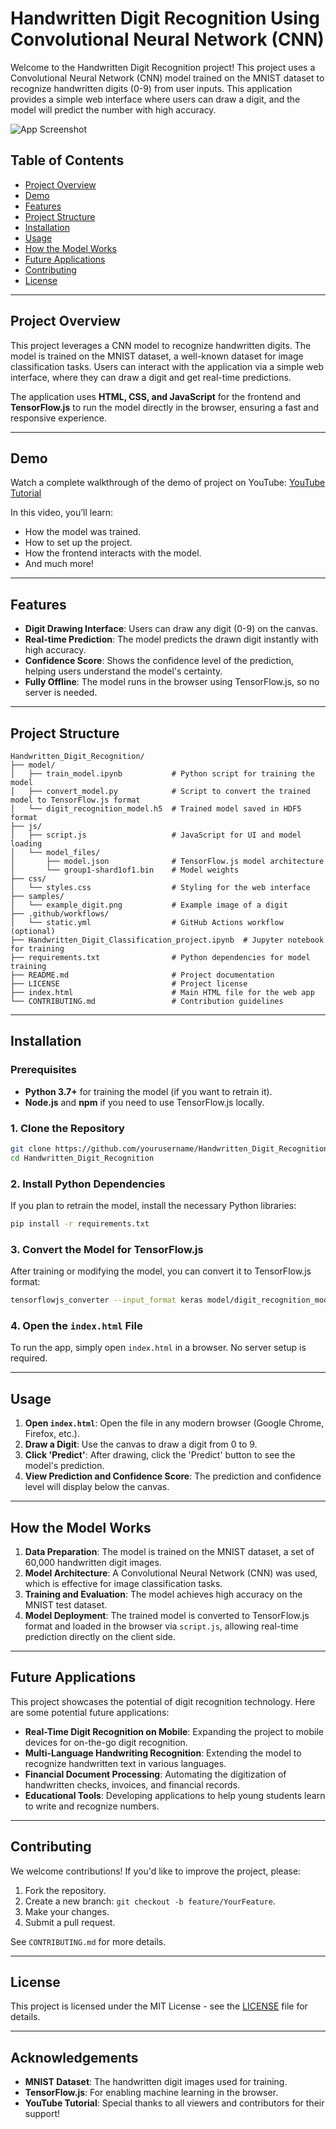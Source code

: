# Handwritten Digit Recognition Using Convolutional Neural Network (CNN)

Welcome to the Handwritten Digit Recognition project! This project uses a Convolutional Neural Network (CNN) model trained on the MNIST dataset to recognize handwritten digits (0-9) from user inputs. This application provides a simple web interface where users can draw a digit, and the model will predict the number with high accuracy.

![App Screenshot](path_to_image_or_gif_showcasing_app) <!-- Optional: Insert a screenshot or gif of the app here -->

## Table of Contents
- [Project Overview](#project-overview)
- [Demo](#demo)
- [Features](#features)
- [Project Structure](#project-structure)
- [Installation](#installation)
- [Usage](#usage)
- [How the Model Works](#how-the-model-works)
- [Future Applications](#future-applications)
- [Contributing](#contributing)
- [License](#license)

---

## Project Overview

This project leverages a CNN model to recognize handwritten digits. The model is trained on the MNIST dataset, a well-known dataset for image classification tasks. Users can interact with the application via a simple web interface, where they can draw a digit and get real-time predictions.

The application uses **HTML, CSS, and JavaScript** for the frontend and **TensorFlow.js** to run the model directly in the browser, ensuring a fast and responsive experience.

---

## Demo

Watch a complete walkthrough of the demo of project on YouTube: [YouTube Tutorial](https://www.youtube.com/watch?v=YourVideoIDHere)

In this video, you’ll learn:
- How the model was trained.
- How to set up the project.
- How the frontend interacts with the model.
- And much more!

---

## Features

- **Digit Drawing Interface**: Users can draw any digit (0-9) on the canvas.
- **Real-time Prediction**: The model predicts the drawn digit instantly with high accuracy.
- **Confidence Score**: Shows the confidence level of the prediction, helping users understand the model's certainty.
- **Fully Offline**: The model runs in the browser using TensorFlow.js, so no server is needed.

---

## Project Structure

```
Handwritten_Digit_Recognition/
├── model/
│   ├── train_model.ipynb           # Python script for training the model
│   ├── convert_model.py            # Script to convert the trained model to TensorFlow.js format
│   └── digit_recognition_model.h5  # Trained model saved in HDF5 format
├── js/
│   ├── script.js                   # JavaScript for UI and model loading
│   └── model_files/
│       ├── model.json              # TensorFlow.js model architecture
│       └── group1-shard1of1.bin    # Model weights
├── css/
│   └── styles.css                  # Styling for the web interface
├── samples/
│   └── example_digit.png           # Example image of a digit
├── .github/workflows/
│   └── static.yml                  # GitHub Actions workflow (optional)
├── Handwritten_Digit_Classification_project.ipynb  # Jupyter notebook for training
├── requirements.txt                # Python dependencies for model training
├── README.md                       # Project documentation
├── LICENSE                         # Project license
├── index.html                      # Main HTML file for the web app
└── CONTRIBUTING.md                 # Contribution guidelines
```

---

## Installation

### Prerequisites
- **Python 3.7+** for training the model (if you want to retrain it).
- **Node.js** and **npm** if you need to use TensorFlow.js locally.

### 1. Clone the Repository

```bash
git clone https://github.com/yourusername/Handwritten_Digit_Recognition.git
cd Handwritten_Digit_Recognition
```

### 2. Install Python Dependencies

If you plan to retrain the model, install the necessary Python libraries:

```bash
pip install -r requirements.txt
```

### 3. Convert the Model for TensorFlow.js 

After training or modifying the model, you can convert it to TensorFlow.js format:

```bash
tensorflowjs_converter --input_format keras model/digit_recognition_model.h5 js/model_files
```

### 4. Open the `index.html` File

To run the app, simply open `index.html` in a browser. No server setup is required.

---

## Usage

1. **Open `index.html`**: Open the file in any modern browser (Google Chrome, Firefox, etc.).
2. **Draw a Digit**: Use the canvas to draw a digit from 0 to 9.
3. **Click 'Predict'**: After drawing, click the 'Predict' button to see the model's prediction.
4. **View Prediction and Confidence Score**: The prediction and confidence level will display below the canvas.

---

## How the Model Works

1. **Data Preparation**: The model is trained on the MNIST dataset, a set of 60,000 handwritten digit images.
2. **Model Architecture**: A Convolutional Neural Network (CNN) was used, which is effective for image classification tasks.
3. **Training and Evaluation**: The model achieves high accuracy on the MNIST test dataset.
4. **Model Deployment**: The trained model is converted to TensorFlow.js format and loaded in the browser via `script.js`, allowing real-time prediction directly on the client side.

---

## Future Applications

This project showcases the potential of digit recognition technology. Here are some potential future applications:
- **Real-Time Digit Recognition on Mobile**: Expanding the project to mobile devices for on-the-go digit recognition.
- **Multi-Language Handwriting Recognition**: Extending the model to recognize handwritten text in various languages.
- **Financial Document Processing**: Automating the digitization of handwritten checks, invoices, and financial records.
- **Educational Tools**: Developing applications to help young students learn to write and recognize numbers.

---

## Contributing

We welcome contributions! If you'd like to improve the project, please:
1. Fork the repository.
2. Create a new branch: `git checkout -b feature/YourFeature`.
3. Make your changes.
4. Submit a pull request.

See `CONTRIBUTING.md` for more details.

---

## License

This project is licensed under the MIT License - see the [LICENSE](LICENSE) file for details.

---

## Acknowledgements

- **MNIST Dataset**: The handwritten digit images used for training.
- **TensorFlow.js**: For enabling machine learning in the browser.
- **YouTube Tutorial**: Special thanks to all viewers and contributors for their support!
